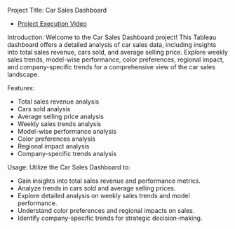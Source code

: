 Project Title: Car Sales Dashboard

- [Project Execution Video](https://drive.google.com/drive/folders/10UVy6o3VdD4cjK6cnBBvbf4OYjvNpwgh) 

Introduction: Welcome to the Car Sales Dashboard project! This Tableau dashboard offers a detailed analysis of car sales data, including insights into total sales revenue, cars sold, and average selling price. Explore weekly sales trends, model-wise performance, color preferences, regional impact, and company-specific trends for a comprehensive view of the car sales landscape.

Features:
- Total sales revenue analysis
- Cars sold analysis
- Average selling price analysis
- Weekly sales trends analysis
- Model-wise performance analysis
- Color preferences analysis
- Regional impact analysis
- Company-specific trends analysis

Usage: Utilize the Car Sales Dashboard to:
- Gain insights into total sales revenue and performance metrics.
- Analyze trends in cars sold and average selling prices.
- Explore detailed analysis on weekly sales trends and model performance.
- Understand color preferences and regional impacts on sales.
- Identify company-specific trends for strategic decision-making.

